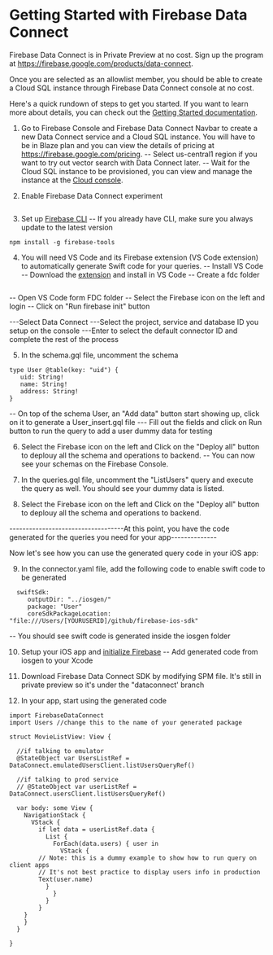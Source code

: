 #  Getting Started with Firebase Data Connect

Firebase Data Connect is in Private Preview at no cost. Sign up the program at https://firebase.google.com/products/data-connect.

Once you are selected as an allowlist member, you should be able to create a Cloud SQL instance through Firebase Data Connect console at no cost.

Here's a quick rundown of steps to get you started. If you want to learn more about details, you can check out the [Getting Started documentation](https://firebase.google.com/docs/data-connect/quickstart).

1. Go to Firebase Console and Firebase Data Connect Navbar to create a new Data Connect service and a Cloud SQL instance. You will have to be in Blaze plan and you can view the details of pricing at https://firebase.google.com/pricing.
-- Select us-central1 region if you want to try out vector search with Data Connect later.
-- Wait for the Cloud SQL instance to be provisioned, you can view and manage the instance at the [Cloud console](https://pantheon.corp.google.com/sql).

2. Enable Firebase Data Connect experiment
```firebase experiements:enable dataconnect
```

3. Set up [Firebase CLI](https://firebase.devsite.corp.google.com/docs/cli)
-- If you already have CLI, make sure you always update to the latest version
```
npm install -g firebase-tools
```

4. You will need VS Code and its Firebase extension (VS Code extension) to automatically generate Swift code for your queries.
-- Install VS Code
-- Download the [extension](https://firebasestorage.googleapis.com/v0/b/firemat-preview-drop/o/vsix%2Ffirebase-vscode-latest.vsix?alt=media) and install in VS Code
-- Create a fdc folder
```mkdir fdc
```
-- Open VS Code form FDC folder
-- Select the Firebase icon on the left and login
-- Click on "Run firebase init" button

---Select Data Connect
---Select the project, service and database ID you setup on the console
---Enter to select the default connector ID and complete the rest of the process

5. In the schema.gql file, uncomment the schema
```
type User @table(key: "uid") {
   uid: String!
   name: String!
   address: String!
}
```
-- On top of the schema User, an "Add data" button start showing up, click on it to generate a User_insert.gql file
--- Fill out the fields and click on Run button to run the query to add a user dummy data for testing

6. Select the Firebase icon on the left and Click on the "Deploy all" button to deplouy all the schema and operations to backend.
-- You can now see your schemas on the Firebase Console.

7. In the queries.gql file, uncomment the "ListUsers" query and execute the query as well. You should see your dummy data is listed.

8. Select the Firebase icon on the left and Click on the "Deploy all" button to deplouy all the schema and operations to backend.

-----------------------------------At this point, you have the code generated for the queries you need for your app--------------

Now let's see how you can use the generated query code in your iOS app:

9. In the connector.yaml file, add the following code to enable swift code to be generated

```
  swiftSdk:
     outputDir: "../iosgen/"
     package: "User"
     coreSdkPackageLocation: "file:///Users/[YOURUSERID]/github/firebase-ios-sdk"
```
-- You should see swift code is generated inside the iosgen folder

10. Setup your iOS app and [initialize Firebase](https://firebase.google.com/docs/ios/setup)
-- Add generated code from iosgen to your Xcode

11. Download Firebase Data Connect SDK by modifying SPM file. It's still in private preview so it's under the "dataconnect' branch



12. In your app, start using the generated code
```
import FirebaseDataConnect
import Users //change this to the name of your generated package

struct MovieListView: View {

  //if talking to emulator
  @StateObject var UsersListRef = DataConnect.emulatedUsersClient.listUsersQueryRef()

  //if talking to prod service
  // @StateObject var userListRef = DataConnect.usersClient.listUsersQueryRef()

  var body: some View {
    NavigationStack {
      VStack {
        if let data = userListRef.data {
          List {
            ForEach(data.users) { user in
              VStack {
   		// Note: this is a dummy example to show how to run query on client apps
  		// It's not best practice to display users info in production
		Text(user.name)
	      }
            }
          }
        }
	}
    }
  }

}

```





















